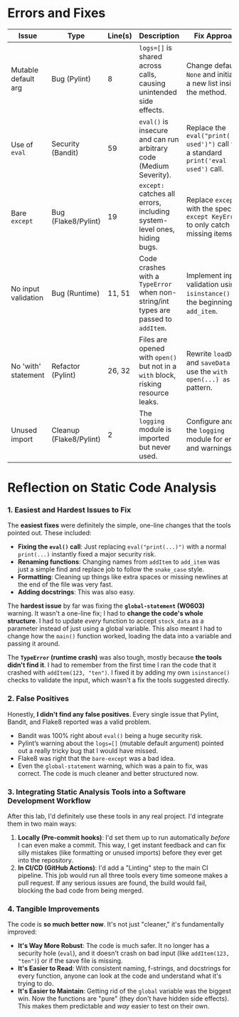 # Errors and Fixes

| Issue | Type | Line(s) | Description | Fix Approach |
| --- | --- | --- | --- | --- |
| Mutable default arg | Bug (Pylint) | 8 | `logs=[]` is shared across calls, causing unintended side effects. | Change default to `None` and initialize a new list inside the method. |
| Use of `eval` | Security (Bandit) | 59 | `eval()` is insecure and can run arbitrary code (Medium Severity). | Replace the `eval("print('eval used')")` call with a standard `print('eval used')` call. |
| Bare `except` | Bug (Flake8/Pylint) | 19 | `except:` catches all errors, including system-level ones, hiding bugs. | Replace `except:` with the specific `except KeyError:` to only catch missing items. |
| No input validation | Bug (Runtime) | 11, 51 | Code crashes with a `TypeError` when non-string/int types are passed to `addItem`. | Implement input validation using `isinstance()` at the beginning of `add_item`. |
| No 'with' statement | Refactor (Pylint) | 26, 32 | Files are opened with `open()` but not in a `with` block, risking resource leaks. | Rewrite `loadData` and `saveData` to use the `with open(...) as f:` pattern. |
| Unused import | Cleanup (Flake8/Pylint) | 2 | The `logging` module is imported but never used. | Configure and use the `logging` module for errors and warnings. |




# Reflection on Static Code Analysis

### 1. Easiest and Hardest Issues to Fix

The **easiest fixes** were definitely the simple, one-line changes that the tools pointed out. These included:
* **Fixing the `eval()` call**: Just replacing `eval("print(...)")` with a normal `print(...)` instantly fixed a major security risk.
* **Renaming functions**: Changing names from `addItem` to `add_item` was just a simple find and replace job to follow the `snake_case` style.
* **Formatting**: Cleaning up things like extra spaces or missing newlines at the end of the file was very fast.
* **Adding docstrings**: This was also easy.

The **hardest issue** by far was fixing the **`global-statement` (W0603)** warning. It wasn't a one-line fix; I had to **change the code's whole structure**. I had to update *every* function to accept `stock_data` as a parameter instead of just using a global variable. This also meant I had to change how the `main()` function worked, loading the data into a variable and passing it around.

The **`TypeError` (runtime crash)** was also tough, mostly because **the tools didn't find it**. I had to remember from the first time I ran the code that it crashed with `addItem(123, "ten")`. I fixed it by adding my own `isinstance()` checks to validate the input, which wasn't a fix the tools suggested directly.

### 2. False Positives

Honestly, **I didn't find any false positives**. Every single issue that Pylint, Bandit, and Flake8 reported was a valid problem.
* Bandit was 100% right about `eval()` being a huge security risk.
* Pylint’s warning about the `logs=[]` (mutable default argument) pointed out a really tricky bug that I would have missed.
* Flake8 was right that the `bare-except` was a bad idea.
* Even the `global-statement` warning, which was a pain to fix, was correct. The code is much cleaner and better structured now.

### 3. Integrating Static Analysis Tools into a Software Development Workflow

After this lab, I'd definitely use these tools in any real project. I'd integrate them in two main ways:

1.  **Locally (Pre-commit hooks)**: I'd set them up to run automatically *before* I can even make a commit. This way, I get instant feedback and can fix silly mistakes (like formatting or unused imports) before they ever get into the repository.
2.  **In CI/CD (GitHub Actions)**: I'd add a "Linting" step to the main CI pipeline. This job would run all three tools every time someone makes a pull request. If any serious issues are found, the build would fail, blocking the bad code from being merged.

### 4. Tangible Improvements

The code is **so much better now**. It's not just "cleaner," it's fundamentally improved:

* **It's Way More Robust**: The code is much safer. It no longer has a security hole (`eval`), and it doesn't crash on bad input (like `addItem(123, "ten")`) or if the save file is missing.
* **It's Easier to Read**: With consistent naming, f-strings, and docstrings for every function, anyone can look at the code and understand what it's trying to do.
* **It's Easier to Maintain**: Getting rid of the `global` variable was the biggest win. Now the functions are "pure" (they don't have hidden side effects). This makes them predictable and *way* easier to test on their own.